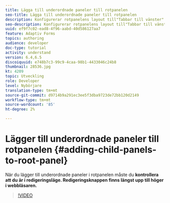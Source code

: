 ```yaml
---
title: Lägga till underordnade paneler till rotpanelen
seo-title: Lägga till underordnade paneler till rotpanelen
description: Konfigurerar rotpanelens layout till"Tabbar till vänster" och lägger till underordnade paneler till rotpanelen.
seo-description: Konfigurerar rotpanelens layout till"Tabbar till vänster" och lägger till underordnade paneler till rotpanelen.
uuid: ef9f7c02-ead8-4f96-aabd-40d586127aa7
feature: Adaptiv Forms
topics: authoring
audience: developer
doc-type: tutorial
activity: understand
version: 6.4,6.5
discoiquuid: e748b7c3-99c9-4caa-98b1-4433046c24b8
thumbnail: 28536.jpg
kt: 4209
topic: Utveckling
role: Developer
level: Nybörjare
translation-type: tm+mt
source-git-commit: d9714b9a291ec3ee5f3dba9723de72bb120d2149
workflow-type: tm+mt
source-wordcount: '85'
ht-degree: 2%

---
```



# Lägger till underordnade paneler till rotpanelen {#adding-child-panels-to-root-panel}

När du lägger till underordnade paneler i rotpanelen måste du **kontrollera att du är i redigeringsläge. Redigeringsknappen finns längst upp till höger i webbläsaren.**


>[!VIDEO](https://video.tv.adobe.com/v/28536?quality=9&learn=on)

